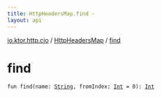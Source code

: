 ```yaml
---
title: HttpHeadersMap.find - 
layout: api
---
```


<div class='api-docs-breadcrumbs'><a href="../index.html">io.ktor.http.cio</a> / <a href="index.html">HttpHeadersMap</a> / <a href="./find.html">find</a></div>

# find

<div class="signature"><code><span class="keyword">fun </span><span class="identifier">find</span><span class="symbol">(</span><span class="parameterName" id="io.ktor.http.cio.HttpHeadersMap$find(kotlin.String, kotlin.Int)/name">name</span><span class="symbol">:</span>&nbsp;<a href="https://kotlinlang.org/api/latest/jvm/stdlib/kotlin/-string/index.html"><span class="identifier">String</span></a><span class="symbol">, </span><span class="parameterName" id="io.ktor.http.cio.HttpHeadersMap$find(kotlin.String, kotlin.Int)/fromIndex">fromIndex</span><span class="symbol">:</span>&nbsp;<a href="https://kotlinlang.org/api/latest/jvm/stdlib/kotlin/-int/index.html"><span class="identifier">Int</span></a>&nbsp;<span class="symbol">=</span>&nbsp;0<span class="symbol">)</span><span class="symbol">: </span><a href="https://kotlinlang.org/api/latest/jvm/stdlib/kotlin/-int/index.html"><span class="identifier">Int</span></a></code></div>
